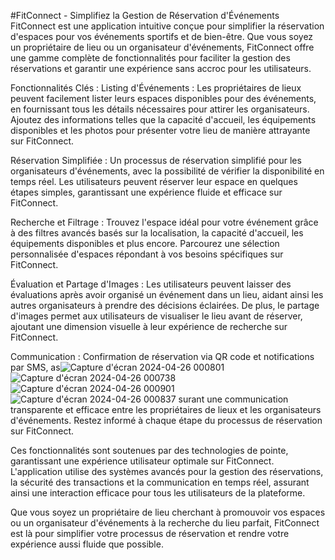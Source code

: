 #FitConnect - Simplifiez la Gestion de Réservation d'Événements
FitConnect est une application intuitive conçue pour simplifier la réservation d'espaces pour vos événements sportifs et de bien-être. Que vous soyez un propriétaire de lieu ou un organisateur d'événements, FitConnect offre une gamme complète de fonctionnalités pour faciliter la gestion des réservations et garantir une expérience sans accroc pour les utilisateurs.

Fonctionnalités Clés :
Listing d'Événements :
Les propriétaires de lieux peuvent facilement lister leurs espaces disponibles pour des événements, en fournissant tous les détails nécessaires pour attirer les organisateurs. Ajoutez des informations telles que la capacité d'accueil, les équipements disponibles et les photos pour présenter votre lieu de manière attrayante sur FitConnect.

Réservation Simplifiée :
Un processus de réservation simplifié pour les organisateurs d'événements, avec la possibilité de vérifier la disponibilité en temps réel. Les utilisateurs peuvent réserver leur espace en quelques étapes simples, garantissant une expérience fluide et efficace sur FitConnect.

Recherche et Filtrage :
Trouvez l'espace idéal pour votre événement grâce à des filtres avancés basés sur la localisation, la capacité d'accueil, les équipements disponibles et plus encore. Parcourez une sélection personnalisée d'espaces répondant à vos besoins spécifiques sur FitConnect.

Évaluation et Partage d'Images :
Les utilisateurs peuvent laisser des évaluations après avoir organisé un événement dans un lieu, aidant ainsi les autres organisateurs à prendre des décisions éclairées. De plus, le partage d'images permet aux utilisateurs de visualiser le lieu avant de réserver, ajoutant une dimension visuelle à leur expérience de recherche sur FitConnect.

Communication :
Confirmation de réservation via QR code et notifications par SMS, as![Capture d'écran 2024-04-26 000801](https://github.com/Idrissjem/Gestion.Event-JAVAFX/assets/99485316/9efafbef-5cee-4937-8ff9-6151a26aab6b)
![Capture d'écran 2024-04-26 000738](https://github.com/Idrissjem/Gestion.Event-JAVAFX/assets/99485316/2fbdca4f-c2d2-4b36-a430-f28e6a3fcb0b)
![Capture d'écran 2024-04-26 000901](https://github.com/Idrissjem/Gestion.Event-JAVAFX/assets/99485316/ff9df2cd-5eb7-4024-b4b6-30c5dabe5acb)
![Capture d'écran 2024-04-26 000837](https://github.com/Idrissjem/Gestion.Event-JAVAFX/assets/99485316/0d6ec7d6-0eb1-4a2d-838c-85ff409629c2)
surant une communication transparente et efficace entre les propriétaires de lieux et les organisateurs d'événements. Restez informé à chaque étape du processus de réservation sur FitConnect.

Ces fonctionnalités sont soutenues par des technologies de pointe, garantissant une expérience utilisateur optimale sur FitConnect. L'application utilise des systèmes avancés pour la gestion des réservations, la sécurité des transactions et la communication en temps réel, assurant ainsi une interaction efficace pour tous les utilisateurs de la plateforme.

Que vous soyez un propriétaire de lieu cherchant à promouvoir vos espaces ou un organisateur d'événements à la recherche du lieu parfait, FitConnect est là pour simplifier votre processus de réservation et rendre votre expérience aussi fluide que possible.









